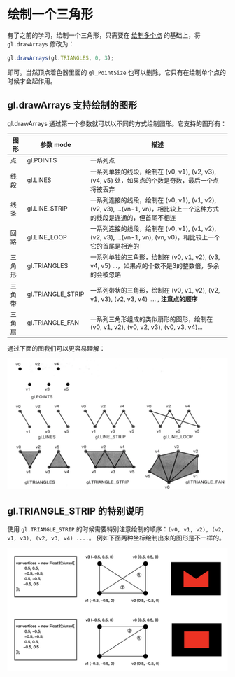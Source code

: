 # 绘制一个三角形 

有了之前的学习，绘制一个三角形，只需要在 [绘制多个点](../lesson8/) 的基础上，将 `gl.drawArrays` 修改为：

```javascript
gl.drawArrays(gl.TRIANGLES, 0, 3);
```

即可。当然顶点着色器里面的 `gl_PointSize` 也可以删除，它只有在绘制单个点的时候才会起作用。

## gl.drawArrays 支持绘制的图形

gl.drawArrays 通过第一个参数就可以以不同的方式绘制图形。它支持的图形有：

| 图形 | 参数 mode | 描述 |
| --- | --- | --- |
| 点 | gl.POINTS | 一系列点 |
| 线段 | gl.LINES | 一系列单独的线段，绘制在 (v0, v1), (v2, v3), (v4, v5) 处，如果点的个数是奇数，最后一个点将被丢弃 |
| 线条 | gl.LINE_STRIP | 一系列连接的线段，绘制在 (v0, v1), (v1, v2), (v2, v3), ...(vn-1, vn)，相比较上一个这种方式的线段是连通的，但首尾不相连 |
| 回路 | gl.LINE_LOOP | 一系列连接的线段，绘制在 (v0, v1), (v1, v2), (v2, v3), ...(vn-1, vn), (vn, v0)，相比较上一个它的首尾是相连的 |
| 三角形 | gl.TRIANGLES | 一系列单独的三角形，绘制在 (v0, v1, v2), (v3, v4, v5) ...，如果点的个数不是3的整数倍，多余的会被忽略 |
| 三角带 | gl.TRIANGLE_STRIP | 一系列带状的三角形，绘制在 (v0, v1, v2), (v2, v1, v3), (v2, v3, v4) .... , **注意点的顺序**|
| 三角扇 | gl.TRIANGLE_FAN | 一系列三角形组成的类似扇形的图形，绘制在 (v0, v1, v2), (v0, v2, v3), (v0, v3, v4)... |

通过下面的图我们可以更容易理解：

<img src="https://github.com/zqiangxu/webgl/blob/main/assets/book/lesson10/mode.png?raw=true" width="800px"/>

## gl.TRIANGLE_STRIP 的特别说明

使用 `gl.TRIANGLE_STRIP` 的时候需要特别注意绘制的顺序：`(v0, v1, v2), (v2, v1, v3), (v2, v3, v4) ....`。
例如下面两种坐标绘制出来的图形是不一样的。

<img src="https://github.com/zqiangxu/webgl/blob/main/assets/book/lesson10/triangle-strip.png?raw=true" width="800px"/>